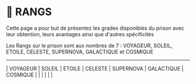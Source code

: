 # 👑 RANGS

Cette page a pour but de présentez les grades disponibles du prison avec leur obtention, leurs avantages ainsi que d'autres spécificités

Les Rangs sur le prison sont aux nombres de 7 : VOYAGEUR, SOLEIL, ETOILE, CELESTE, SUPERNOVA, GALACTIQUE et COSMIQUE

------------------------------------------------------------------
| VOYAGEUR  | SOLEIL | ETOILE | CELESTE | SUPERNOVA | GALACTIQUE | COSMIQUE |
|
|
|
|
|




